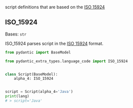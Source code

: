 script definitions that are based on the [ISO 15924](https://en.wikipedia.org/wiki/ISO_15924)

## ISO_15924

Bases: `str`

ISO_15924 parses script in the [ISO 15924](https://en.wikipedia.org/wiki/ISO_15924) format.

```py
from pydantic import BaseModel

from pydantic_extra_types.language_code import ISO_15924


class Script(BaseModel):
    alpha_4: ISO_15924


script = Script(alpha_4='Java')
print(lang)
# > script='Java'

```
